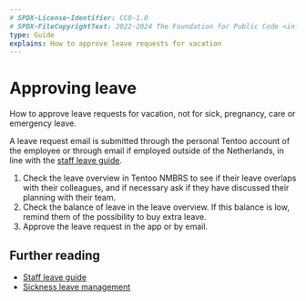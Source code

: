 ```yaml
---
# SPDX-License-Identifier: CC0-1.0
# SPDX-FileCopyrightText: 2022-2024 The Foundation for Public Code <info@publiccode.net>
type: Guide
explains: How to approve leave requests for vacation
---
```


# Approving leave

How to approve leave requests for vacation, not for sick, pregnancy, care or emergency leave.

A leave request email is submitted through the personal Tentoo account of the employee or through email if employed outside of the Netherlands, in line with the [staff leave guide](../staff-information/leave.md).

1. Check the leave overview in Tentoo NMBRS to see if their leave overlaps with their colleagues, and if necessary ask if they have discussed their planning with their team.
2. Check the balance of leave in the leave overview. If this balance is low, remind them of the possibility to buy extra leave.
3. Approve the leave request in the app or by email.

## Further reading

* [Staff leave guide](../staff-information/leave.md)
* [Sickness leave management](sick-leave.md)
